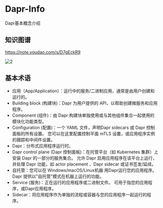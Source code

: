# Dapr-Info

Dapr基本概念介绍

## 知识图谱

https://note.youdao.com/s/D7gEckR9

![2](http://cdn.go99.top/docs/microservices/dapr/info2.png)

## 基本术语

* 应用（App/Application）：运行中的服务/二进制应用，通常是由用户创建和运行的。
* Building block (构建块)：Dapr 为用户提供的 API，以帮助创建微服务和应用程序。
* Component (组件)：由 Dapr 构建块单独使用或与其他组件集合一起使用的模块化功能类型。
* Configuration (配置)：一个 YAML 文件，声明Dapr sidecars 或 Dapr 控制面板的所有设置。 您可以在这里配置控制平面 mTLS 设置，或应用程序实例的跟踪和中间件设置。
* Dapr：分布式应用程序运行时。
* Dapr control plane (Dapr 控制面板)：在托管平台（如 Kubernetes 集群）上安装 Dapr 的一部分的服务集合。 允许 Dapr 启用应用程序在该平台上运行，并处理 Dapr 功能，如 actor placement 、Dapr sidecar 或证书签发/延续。
* 自托管：您可以在 Windows/macOS/Linux机器 用Dapr运行您的应用程序。 Dapr 提供以"自托管"模式在机器上运行的功能。
* Service (服务)：正在运行的应用程序或二进制文件。 可用于指您的应用程序，或Dapr应用程序。
* Sidecar：将应用程序作为单独的流程或容器与您的应用程序一起运行的程序。